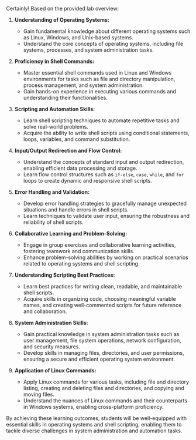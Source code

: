 Certainly! Based on the provided lab overview:

1. **Understanding of Operating Systems:**
   - Gain fundamental knowledge about different operating systems such as Linux, Windows, and Unix-based systems.
   - Understand the core concepts of operating systems, including file systems, processes, and system administration tasks.

2. **Proficiency in Shell Commands:**
   - Master essential shell commands used in Linux and Windows environments for tasks such as file and directory manipulation, process management, and system administration.
   - Gain hands-on experience in executing various commands and understanding their functionalities.

3. **Scripting and Automation Skills:**
   - Learn shell scripting techniques to automate repetitive tasks and solve real-world problems.
   - Acquire the ability to write shell scripts using conditional statements, loops, variables, and command substitution.

4. **Input/Output Redirection and Flow Control:**
   - Understand the concepts of standard input and output redirection, enabling efficient data processing and storage.
   - Learn flow control structures such as `if-else`, `case`, `while`, and `for` loops to create dynamic and responsive shell scripts.

5. **Error Handling and Validation:**
   - Develop error handling strategies to gracefully manage unexpected situations and handle errors in shell scripts.
   - Learn techniques to validate user input, ensuring the robustness and reliability of shell scripts.

6. **Collaborative Learning and Problem-Solving:**
   - Engage in group exercises and collaborative learning activities, fostering teamwork and communication skills.
   - Enhance problem-solving abilities by working on practical scenarios related to operating systems and shell scripting.

7. **Understanding Scripting Best Practices:**
   - Learn best practices for writing clean, readable, and maintainable shell scripts.
   - Acquire skills in organizing code, choosing meaningful variable names, and creating well-commented scripts for future reference and collaboration.

8. **System Administration Skills:**
   - Gain practical knowledge in system administration tasks such as user management, file system operations, network configuration, and security measures.
   - Develop skills in managing files, directories, and user permissions, ensuring a secure and efficient operating system environment.

9. **Application of Linux Commands:**
   - Apply Linux commands for various tasks, including file and directory listing, creating and deleting files and directories, and copying and moving files.
   - Understand the nuances of Linux commands and their counterparts in Windows systems, enabling cross-platform proficiency.

By achieving these learning outcomes, students will be well-equipped with essential skills in operating systems and shell scripting, enabling them to tackle diverse challenges in system administration and automation tasks.
